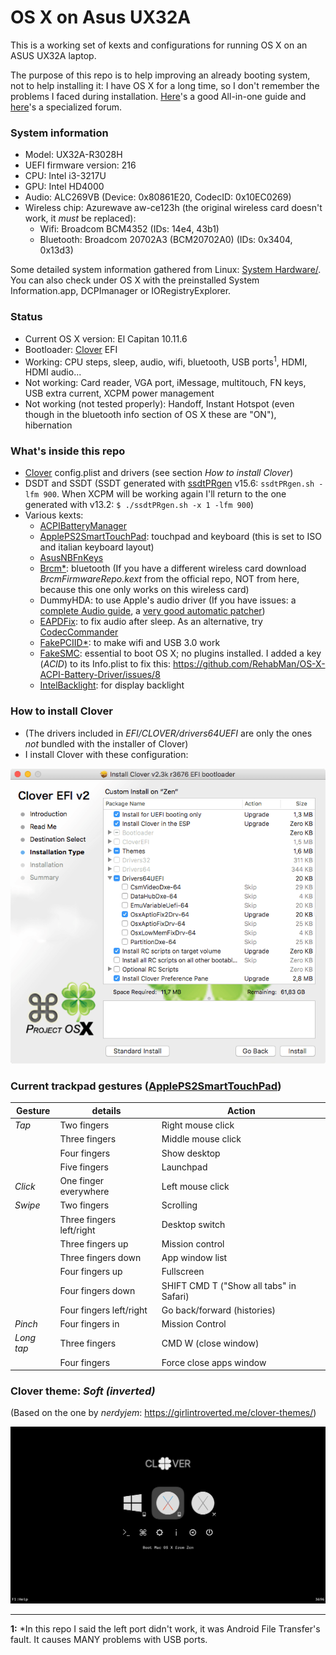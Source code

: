 # OS X on Asus UX32A
This is a working set of kexts and configurations for running OS X on an ASUS UX32A laptop.

The purpose of this repo is to help improving an already booting system, not to help installing it: I have OS X for a long time, so I don't remember the problems I faced during installation. [Here](http://www.insanelymac.com/forum/topic/298027-guide-aio-guides-for-hackintosh/)'s a good All-in-one guide and [here](http://www.insanelymac.com/forum/forum/137-osx86-installation/)'s a specialized forum.

### System information
- Model: UX32A-R3028H
- UEFI firmware version: 216
- CPU: Intel i3-3217U
- GPU: Intel HD4000
- Audio: ALC269VB (Device: 0x80861E20, CodecID: 0x10EC0269)
- Wireless chip: Azurewave aw-ce123h (the original wireless card doesn't work, it *must* be replaced):
  - Wifi: Broadcom BCM4352 (IDs: 14e4, 43b1)
  - Bluetooth: Broadcom 20702A3 (BCM20702A0) (IDs: 0x3404, 0x13d3)

Some detailed system information gathered from Linux: [System Hardware/](https://github.com/diegobit/OSX-ASUS-UX32A/tree/master/System%20Hardware).
You can also check under OS X with the preinstalled System Information.app, DCPImanager or IORegistryExplorer.

### Status
- Current OS X version: El Capitan 10.11.6
- Bootloader: [Clover](http://sourceforge.net/projects/cloverefiboot/) EFI
- Working: CPU steps, sleep, audio, wifi, bluetooth, USB ports<sup>1</sup>, HDMI, HDMI audio...
- Not working: Card reader, VGA port, iMessage, multitouch, FN keys, USB extra current, XCPM power management
- Not working (not tested properly): Handoff, Instant Hotspot (even though in the bluetooth info section of OS X these are "ON"), hibernation

### What's inside this repo
- [Clover](http://sourceforge.net/projects/cloverefiboot/) config.plist and drivers (see section *How to install Clover*)
- DSDT and SSDT (SSDT generated with [ssdtPRgen](https://github.com/Piker-Alpha/ssdtPRGen.sh) v15.6: `ssdtPRgen.sh -lfm 900`. When XCPM will be working again I'll return to the one generated with v13.2: `$ ./ssdtPRgen.sh -x 1 -lfm 900`)
- Various kexts:
  - [ACPIBatteryManager](https://bitbucket.org/RehabMan/os-x-acpi-battery-driver)
  - [ApplePS2SmartTouchPad](http://forum.osxlatitude.com/index.php?/topic/1948-elan-focaltech-and-synaptics-smart-touchpad-driver-mac-os-x/): touchpad and keyboard (this is set to ISO and italian keyboard layout)
  - [AsusNBFnKeys](http://forum.osxlatitude.com/index.php?/topic/1968-fn-hotkey-and-als-sensor-driver-for-asus-notebooks/)
  - [Brcm\*](https://bitbucket.org/RehabMan/os-x-brcmpatchram): bluetooth (If you have a different wireless card download *BrcmFirmwareRepo.kext* from the official repo, NOT from here, because this one only works on this wireless card)
  - DummyHDA: to use Apple's audio driver (If you have issues: a [complete Audio guide](http://forum.osxlatitude.com/index.php?/topic/1946-complete-applehda-patching-guide/), a [very good automatic patcher](http://www.insanelymac.com/forum/files/file/496-applehda-patcher/))
  - [EAPDFix](http://forum.osxlatitude.com/index.php?/topic/3084-eapdjack-sense-fix-no-audiojack-sense-issue-after-sleep/): to fix audio after sleep. As an alternative, try [CodecCommander](https://bitbucket.org/RehabMan/os-x-eapd-codec-commander/overview)
  - [FakePCIID\*](https://bitbucket.org/RehabMan/os-x-fake-pci-id): to make wifi and USB 3.0 work
  - [FakeSMC](http://www.hwsensors.com): essential to boot OS X; no plugins installed. I added a key (*ACID*) to its Info.plist to fix this: https://github.com/RehabMan/OS-X-ACPI-Battery-Driver/issues/8
  - [IntelBacklight](https://bitbucket.org/RehabMan/os-x-intel-backlight): for display backlight

### How to install Clover
- (The drivers included in *EFI/CLOVER/drivers64UEFI* are only the ones *not* bundled with the installer of Clover)
- I install Clover with these configuration:

![Clover configuration screenshot](/screenshots/clover-setup-info.png)


### Current trackpad gestures ([ApplePS2SmartTouchPad](http://forum.osxlatitude.com/index.php?/topic/1948-elan-focaltech-and-synaptics-smart-touchpad-driver-mac-os-x/))

| Gesture       | details                   | Action                                  |
| ------------- | ------------------------- | --------------------------------------- |
| *Tap*         | Two fingers               | Right mouse click                       |
|               | Three fingers             | Middle mouse click                      |
|               | Four fingers              | Show desktop                            |
|               | Five fingers              | Launchpad                               |
| *Click*       | One finger everywhere     | Left mouse click                        |
| *Swipe*       | Two fingers               | Scrolling                               |
|               | Three fingers left/right  | Desktop switch                          |
|               | Three fingers up					|	Mission control                         |
|               | Three fingers down				|	App window list                         |
|               | Four fingers up					  | Fullscreen                              |
|               | Four fingers down				  | SHIFT CMD T ("Show all tabs" in Safari) |
|               | Four fingers left/right		| Go back/forward (histories)             |
| *Pinch*       | Four fingers in           | Mission Control                         |
| *Long tap*    | Three fingers             | CMD W (close window)                    |
|               | Four fingers			        |	Force close apps window                 |

### Clover theme: *Soft (inverted)*
(Based on the one by *nerdyjem*: https://girlintroverted.me/clover-themes/)

![softinverted screenshot](/EFI/CLOVER/themes/softinverted/screenshot.png)

---

**1:** *In this repo I said the left port didn't work, it was Android File Transfer's fault. It causes MANY problems with USB ports.
